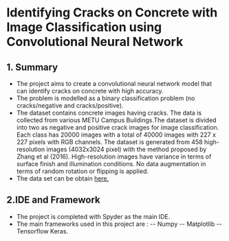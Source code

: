 # Identifying Cracks on Concrete with Image Classification using Convolutional Neural Network

## 1. Summary
- The project aims to create a convolutional neural network model that can identify cracks on concrete with high accuracy.
- The problem is modelled as a binary classification problem (no cracks/negative and cracks/positive).
- The dataset contains concrete images having cracks. The data is collected from various METU Campus Buildings.The dataset is divided into two as negative and positive crack images for image classification. Each class has 20000 images with a total of 40000 images with 227 x 227 pixels with RGB channels. The dataset is generated from 458 high-resolution images (4032x3024 pixel) with the method proposed by Zhang et al (2016). High-resolution images have variance in terms of surface finish and illumination conditions. No data augmentation in terms of random rotation or flipping is applied. 
- The data set can be obtain [here.](https://data.mendeley.com/datasets/5y9wdsg2zt/2)

## 2.IDE and Framework
- The project is completed with Spyder as the main IDE. 
- The main frameworks used in this project are :
-- Numpy
-- Matplotlib
-- Tensorflow Keras.


